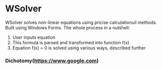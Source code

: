 # WSolver
WSolver solves non-linear equations using pricise calculationuil methods. Built using Windows Forms.
The whole process in a nutshell: 
1. User inputs equation
2. This formula is parsed and transformed into function f(x)
3. Equation f(x) = 0 is solved using various ways, described further

### Dichotomy(https://www.google.com)
